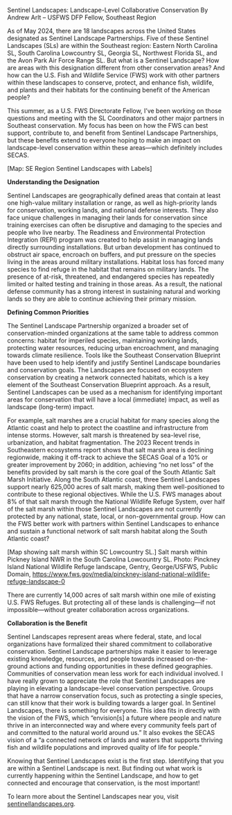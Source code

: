 Sentinel Landscapes: Landscape-Level Collaborative Conservation
By Andrew Arlt – USFWS DFP Fellow, Southeast Region

As of May 2024, there are 18 landscapes across the United States designated as Sentinel Landscape Partnerships. Five of these Sentinel Landscapes (SLs) are within the Southeast region: Eastern North Carolina SL, South Carolina Lowcountry SL, Georgia SL, Northwest Florida SL, and the Avon Park Air Force Range SL. But what is a Sentinel Landscape? How are areas with this designation different from other conservation areas? And how can the U.S. Fish and Wildlife Service (FWS) work with other partners within these landscapes to conserve, protect, and enhance fish, wildlife, and plants and their habitats for the continuing benefit of the American people? 

This summer, as a U.S. FWS Directorate Fellow, I’ve been working on those questions and meeting with the SL Coordinators and other major partners in Southeast conservation. My focus has been on how the FWS can best support, contribute to, and benefit from Sentinel Landscape Partnerships, but these benefits extend to everyone hoping to make an impact on landscape-level conservation within these areas—which definitely includes SECAS.
  
[Map: SE Region Sentinel Landscapes with Labels]

**Understanding the Designation**

Sentinel Landscapes are geographically defined areas that contain at least one high-value military installation or range, as well as high-priority lands for conservation, working lands, and national defense interests. They also face unique challenges in managing their lands for conservation since training exercises can often be disruptive and damaging to the species and people who live nearby.
The Readiness and Environmental Protection Integration (REPI) program was created to help assist in managing lands directly surrounding installations. But urban development has continued to obstruct air space, encroach on buffers, and put pressure on the species living in the areas around military installations. Habitat loss has forced many species to find refuge in the habitat that remains on military lands. The presence of at-risk, threatened, and endangered species has repeatedly limited or halted testing and training in those areas. As a result, the national defense community has a strong interest in sustaining natural and working lands so they are able to continue achieving their primary mission.

**Defining Common Priorities**

The Sentinel Landscape Partnership organized a broader set of conservation-minded organizations at the same table to address common concerns: habitat for imperiled species, maintaining working lands, protecting water resources, reducing urban encroachment, and managing towards climate resilience. 
Tools like the Southeast Conservation Blueprint have been used to help identify and justify Sentinel Landscape boundaries and conservation goals. The Landscapes are focused on ecosystem conservation by creating a network connected habitats, which is a key element of the Southeast Conservation Blueprint approach. As a result, Sentinel Landscapes can be used as a mechanism for identifying important areas for conservation that will have a local (immediate) impact, as well as landscape (long-term) impact.

For example, salt marshes are a crucial habitat for many species along the Atlantic coast and help to protect the coastline and infrastructure from intense storms. However, salt marsh is threatened by sea-level rise, urbanization, and habitat fragmentation. The 2023 Recent trends in Southeastern ecosystems report shows that salt marsh area is declining regionwide, making it off-track to achieve the SECAS Goal of a 10% or greater improvement by 2060; in addition, achieving “no net loss” of the benefits provided by salt marsh is the core goal of the South Atlantic Salt Marsh Initiative. Along the South Atlantic coast, three Sentinel Landscapes support nearly 625,000 acres of salt marsh, making them well-positioned to contribute to these regional objectives. While the U.S. FWS manages about 8% of that salt marsh through the National Wildlife Refuge System, over half of the salt marsh within those Sentinel Landscapes are not currently protected by any national, state, local, or non-governmental group. How can the FWS better work with partners within Sentinel Landscapes to enhance and sustain a functional network of salt marsh habitat along the South Atlantic coast? 

 
[Map showing salt marsh within SC Lowcountry SL.]
Salt marsh within Pickney Island NWR in the South Carolina Lowcountry SL. 
Photo: Pinckney Island National Wildlife Refuge landscape, Gentry, George/USFWS, Public Domain, https://www.fws.gov/media/pinckney-island-national-wildlife-refuge-landscape-0

There are currently 14,000 acres of salt marsh within one mile of existing U.S. FWS Refuges. But protecting all of these lands is challenging—if not impossible—without greater collaboration across organizations.

**Collaboration is the Benefit**

Sentinel Landscapes represent areas where federal, state, and local organizations have formalized their shared commitment to collaborative conservation. Sentinel Landscape partnerships make it easier to leverage existing knowledge, resources, and people towards increased on-the-ground actions and funding opportunities in these defined geographies. Communities of conservation mean less work for each individual involved.
I have really grown to appreciate the role that Sentinel Landscapes are playing in elevating a landscape-level conservation perspective. Groups that have a narrow conservation focus, such as protecting a single species, can still know that their work is building towards a larger goal. In Sentinel Landscapes, there is something for everyone. This idea fits in directly with the vision of the FWS, which “envision[s] a future where people and nature thrive in an interconnected way and where every community feels part of and committed to the natural world around us.” It also evokes the SECAS vision of a “a connected network of lands and waters that supports thriving fish and wildlife populations and improved quality of life for people.”

Knowing that Sentinel Landscapes exist is the first step. Identifying that you are within a Sentinel Landscape is next. But finding out what work is currently happening within the Sentinel Landscape, and how to get connected and encourage that conservation, is the most important!

To learn more about the Sentinel Landscapes near you, visit [sentinellandscapes.org](sentinellandscapes.org).

